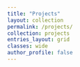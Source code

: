 ```yaml
---
title: "Projects"
layout: collection
permalink: /projects/
collection: projects
entries_layout: grid
classes: wide
author_profile: false
---
```

